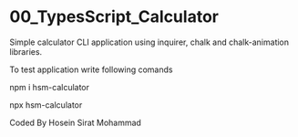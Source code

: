 # 00_TypesScript_Calculator

Simple calculator CLI application using inquirer, chalk and chalk-animation libraries.

To test application write following comands

npm i hsm-calculator

npx hsm-calculator

Coded By Hosein Sirat Mohammad


